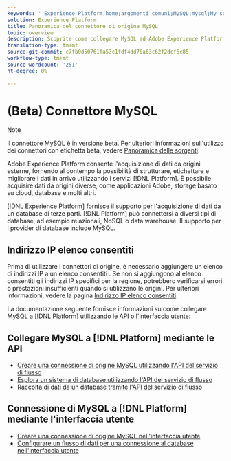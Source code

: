 ```yaml
---
keywords: ' Experience Platform;home;argomenti comuni;MySQL;mysql;My sql;My SQL'
solution: Experience Platform
title: Panoramica del connettore di origine MySQL
topic: overview
description: Scoprite come collegare MySQL ad Adobe Experience Platform utilizzando le API o l'interfaccia utente.
translation-type: tm+mt
source-git-commit: c7fb0d50761fa53c1fdf4dd70a63c62f2dcf6c85
workflow-type: tm+mt
source-wordcount: '251'
ht-degree: 0%

---
```



# (Beta) Connettore MySQL

>[!NOTE]
>
>Il connettore MySQL è in versione beta. Per ulteriori informazioni sull&#39;utilizzo dei connettori con etichetta beta, vedere [Panoramica delle sorgenti](../../home.md#terms-and-conditions).

Adobe Experience Platform consente l&#39;acquisizione di dati da origini esterne, fornendo al contempo la possibilità di strutturare, etichettare e migliorare i dati in arrivo utilizzando i servizi [!DNL Platform]. È possibile acquisire dati da origini diverse, come applicazioni  Adobe, storage basato su cloud, database e molti altri.

[!DNL Experience Platform] fornisce il supporto per l&#39;acquisizione di dati da un database di terze parti. [!DNL Platform] può connettersi a diversi tipi di database, ad esempio relazionali, NoSQL o data warehouse. Il supporto per i provider di database include MySQL.

## Indirizzo IP  elenco consentiti

Prima di utilizzare i connettori di origine, è necessario aggiungere un elenco di indirizzi IP a un elenco consentiti . Se non si aggiungono al elenco consentiti  gli indirizzi IP specifici per la regione, potrebbero verificarsi errori o prestazioni insufficienti quando si utilizzano le origini. Per ulteriori informazioni, vedere la pagina [Indirizzo IP  elenco consentiti](../../ip-address-allow-list.md).

La documentazione seguente fornisce informazioni su come collegare MySQL a [!DNL Platform] utilizzando le API o l&#39;interfaccia utente:

## Collegare MySQL a [!DNL Platform] mediante le API

- [Creare una connessione di origine MySQL utilizzando l&#39;API del servizio di flusso](../../tutorials/api/create/databases/mysql.md)
- [Esplora un sistema di database utilizzando l&#39;API del servizio di flusso](../../tutorials/api/explore/database-nosql.md)
- [Raccolta di dati da un database tramite l&#39;API del servizio di flusso](../../tutorials/api/collect/database-nosql.md)

## Connessione di MySQL a [!DNL Platform] mediante l&#39;interfaccia utente

- [Creare una connessione di origine MySQL nell&#39;interfaccia utente](../../tutorials/ui/create/databases/mysql.md)
- [Configurare un flusso di dati per una connessione al database nell&#39;interfaccia utente](../../tutorials/ui/dataflow/databases.md)